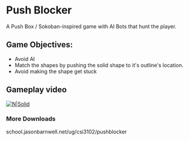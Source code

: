 Push Blocker
============
A Push Box / Sokoban-inspired game with AI Bots that hunt the player. 

Game Objectives:
----------------
- Avoid AI
- Match the shapes by pushing the solid shape to it's outline's location.
- Avoid making the shape get stuck

Gameplay video
--------------
[![N|Solid](http://i.imgur.com/T0fcgAH.jpg)](https://www.youtube.com/watch?v=vYftuh4Ccd4)

### More Downloads
school.jasonbarnwell.net/ug/csi3102/pushblocker
